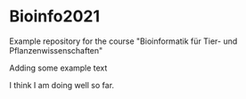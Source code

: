 # Bioinfo2021
Example repository for the course "Bioinformatik für Tier- und Pflanzenwissenschaften" 

Adding some example text

I think I am doing well so far. 